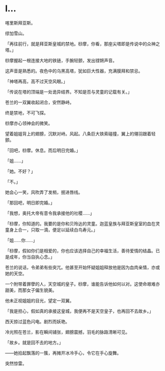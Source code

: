 # I…

喀里斯拜亚斯。

缪加雪山。

「再往前行，就是拜亚斯皇城的禁地。桫摩，你看，那座尖塔即是传说中的众神之塔。」

桫摩握起一根连接大地的铁链，手腕轻颤，发出铿锵声音。

这声音是熟悉的。夜色中的乌黑高塔，犹如巨大性器，充满膜拜和禁忌。

「神塔再高，高不过天空风眼。」

「传说在塔的顶端是一处诡异结界。不知是否与灵童的记载有关。」

苍兰的一双翼收起闭合，安然静峙。

终是禁地，不可飞探。

桫摩亦心领神会的微笑。

望着姐姐背上的翅膀，沉默对峙。风起。八条巨大铁索碰撞，翼上的翎羽跟着轻颤。

「回吧，桫摩。休息。而后明日完婚。」

「姐……」

「她。不好？」

「不。」

她会心一笑，风吹弄了发梢，抿进唇线。

「那回吧，明日即完婚。」

「我想，奥托大帝有意令我承接他的社稷……」

「桫摩，你知道的。我要的是你和贝玲达的灵童。迦蓝皇族与拜亚斯皇室的血在灵童身上合一，只取一滴，便足以延续白鸟寿元。」

「姐……你……」

「桫摩，假如你们是相爱的，你也应该选择自己的幸福生活，善待爱情的结晶。已是成年，你当自执心念。」

苍兰的说话，令弟弟有些突兀。他甚至开始怀疑姐姐释放他是因为血肉亲情，亦或她的天空。

一个附带着罪孽的人，天空城的皇子。桫摩，谁能告诉他如何以对。这使命艰难亦甜美，而那女子偏生貌美。

他未正视姐姐的目光，望定一双翼。

「我是担心，假如真的承接这皇城，我便再不是天空皇子，也再回不去故乡。」

西天掠过蓝色闪电。剧烈而妖艳。

冷光照在苍兰，影在瞬间铺张，翅膀震撼，羽毛的脉路清晰可见。

「故乡。就是回不去的地方。」

——她拾起飘落的一簇，再摊开冰冷手心，令它在手心旋舞。

突然惊雷。
